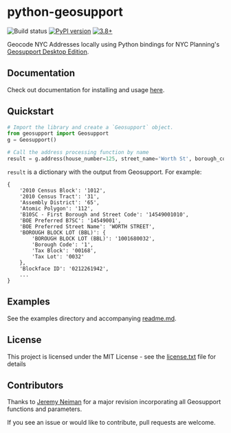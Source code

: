 # python-geosupport 

![Build status](https://github.com/ishiland/python-geosupport/actions/workflows/ci.yml/badge.svg) [![PyPI version](https://img.shields.io/pypi/v/python-geosupport.svg)](https://pypi.python.org/pypi/python-geosupport/) [![3.8+](https://img.shields.io/badge/python-3.8+-blue.svg)](https://www.python.org/downloads/release/python-360/) 


Geocode NYC Addresses locally using Python bindings for NYC Planning's [Geosupport Desktop Edition](https://www1.nyc.gov/site/planning/data-maps/open-data/dwn-gde-home.page).

## Documentation 
Check out documentation for installing and usage [here](https://python-geosupport.readthedocs.io/en/latest/).

## Quickstart

```python
# Import the library and create a `Geosupport` object.
from geosupport import Geosupport
g = Geosupport()

# Call the address processing function by name
result = g.address(house_number=125, street_name='Worth St', borough_code='Mn')
```

`result` is a dictionary with the output from Geosupport. For example:

```
{
    '2010 Census Block': '1012',
    '2010 Census Tract': '31',
    'Assembly District': '65',
    'Atomic Polygon': '112',
    'B10SC - First Borough and Street Code': '14549001010',
    'BOE Preferred B7SC': '14549001',
    'BOE Preferred Street Name': 'WORTH STREET',
    'BOROUGH BLOCK LOT (BBL)': {
        'BOROUGH BLOCK LOT (BBL)': '1001680032',
        'Borough Code': '1',
        'Tax Block': '00168',
        'Tax Lot': '0032'
    },
    'Blockface ID': '0212261942',
    ...
}
```

## Examples
See the examples directory and accompanying [readme.md](examples/readme.md).

## License

This project is licensed under the MIT License - see the [license.txt](license.txt) file for details

## Contributors
Thanks to [Jeremy Neiman](https://github.com/docmarionum1) for a major revision incorporating all Geosupport functions and parameters.

If you see an issue or would like to contribute, pull requests are welcome.
